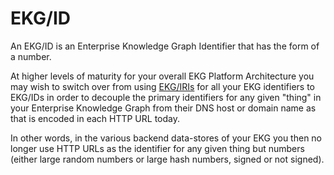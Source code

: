 # EKG/ID

An EKG/ID is an Enterprise Knowledge Graph Identifier that has the form of a number.

At higher levels of maturity for your overall EKG Platform Architecture you may wish
to switch over from using [EKG/IRIs](ekg-iri.md) for all your EKG identifiers to
EKG/IDs in order to decouple the primary identifiers for any given "thing" in your
Enterprise Knowledge Graph from their DNS host or domain name as that is encoded
in each HTTP URL today.

In other words, in the various backend data-stores of your EKG you then no longer
use HTTP URLs as the identifier for any given thing but numbers (either large
random numbers or large hash numbers, signed or not signed).

